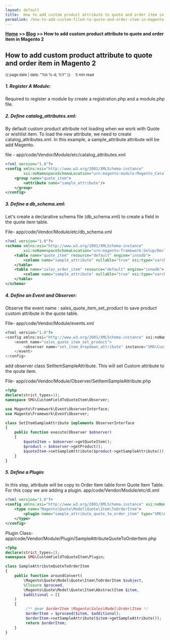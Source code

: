 ```yaml
---
layout: default
title:  How to add custom product attribute to quote and order item in Magento 2
permalink: /how-to-add-custom-filed-to-quote-and-order-item-in-magento-2.html
---
```

**[Home](https://supravatm.github.io/) >> [Blog](/blogs.html) >> How to add custom product attribute to quote and order item in Magento 2**

##  How to add custom product attribute to quote and order item in Magento 2
<small>
    <i class="fa-regular fa-calendar"></i> {{ page.date | date: "%b %-d, %Y" }}  &nbsp; &nbsp;
    <i class="fa-regular fa-clock"></i> 5 min read
</small>




##### 1. Register A Module: 
 Required to register a module by create a <span class="inlinecode">registration.php</span> and a <span class="inlinecode">module.php</span> file.

#####  2. Define catalog_attributes.xml: 

<p>By default custom product attribute not loading when we work with Quote or wishlist item. To load the new attribute, we need to create <span class="inlinecode">catalog_attributes.xml</span>. In this example, a <span class="inlinecode">sample_attribute</span> attribute will be add Magento.</p>

file - <span class="inlinecode">app/code/Vendor/Module/etc/catalog_attributes.xml</span>
```xml
<?xml version="1.0"?>
<config xmlns:xsi="http://www.w3.org/2001/XMLSchema-instance" 
        xsi:noNamespaceSchemaLocation="urn:magento:module:Magento_Catalog:etc/catalog_attributes.xsd">
    <group name="quote_item">
        <attribute name="sample_attribute"/>
    </group>
</config>
```


#####  3. Define a db_schema.xml:
Let's create a declarative schema file (db_schema.xml) to create a field in the quote item table.

File- <span class="inlinecode">app/code/Vendor/Module/etc/db_schema.xml</span>

```xml
<?xml version="1.0"?>
<schema xmlns:xsi="http://www.w3.org/2001/XMLSchema-instance"
        xsi:noNamespaceSchemaLocation="urn:magento:framework:Setup/Declaration/Schema/etc/schema.xsd">
    <table name="quote_item" resource="default" engine="innodb">
        <column name="sample_attribute" nullable="true" xsi:type="varchar" length="100" comment="sample attribute"/>
    </table>
    <table name="sales_order_item" resource="default" engine="innodb">
        <column name="sample_attribute" nullable="true" xsi:type="varchar" length="100" comment="sample attribute"/>
    </table>
</schema>
```

##### 4. Define an Event and Observer:

Observe the event name : <span class="inlinecode">sales_quote_item_set_product</span> to save product custom attribute in the quote table.

FIle- <span class="inlinecode">app/code/Vendor/Module/events.xml</span>

```php
<?xml version="1.0"?>
<config xmlns:xsi="http://www.w3.org/2001/XMLSchema-instance" xsi:noNamespaceSchemaLocation="urn:magento:framework:Event/etc/events.xsd">
    <event name="sales_quote_item_set_product">
        <observer name="set_item_dropdown_attribute" instance="SMG\CustomFieldToQuoteItem\Observer\SetItemSampleAttribute" />
    </event>
</config>
```

add observer class <span class="inlinecode">SetItemSampleAttribute</span>. This will set Custom attribute to the qoute item.

File- <span class="inlinecode">app/code/Vendor/Module/Observer/SetItemSampleAttribute.php</span>

```php
<?php
declare(strict_types=1);
namespace SMG\CustomFieldToQuoteItem\Observer;

use Magento\Framework\Event\ObserverInterface;
use Magento\Framework\Event\Observer;

class SetItemSampleAttribute implements ObserverInterface
{
    public function execute(Observer $observer)
    {
        $quoteItem = $observer->getQuoteItem();
        $product = $observer->getProduct();
        $quoteItem->setSampleAttribute($product->getSampleAttribute());
    }
}
```

##### 5. Define a Plugin:

In this step, attribute will be copy to Order Item table form Quote Item Table. For this copy we are adding a plugin. 
<span class="inlinecode">app/code/Vendor/Module/etc/di.xml</span>
```xml
<?xml version="1.0"?>
<config xmlns:xsi="http://www.w3.org/2001/XMLSchema-instance" xsi:noNamespaceSchemaLocation="urn:magento:framework:ObjectManager/etc/config.xsd">
    <type name="Magento\Quote\Model\Quote\Item\ToOrderItem">
        <plugin name="sample_attribute_quote_to_order_item" type="SMG\CustomFieldToQuoteItem\Plugin\SampleAttributeQuoteToOrderItem"/>
    </type>
</config>
```

Plugin Class- <span class="inlinecode">app/code/Vendor/Module/Plugin/SampleAttributeQuoteToOrderItem.php</span> 

```php
<?php
declare(strict_types=1);
namespace SMG\CustomFieldToQuoteItem\Plugin;

class SampleAttributeQuoteToOrderItem
{
    public function aroundConvert(
        \Magento\Quote\Model\Quote\Item\ToOrderItem $subject, 
        \Closure $proceed, 
        \Magento\Quote\Model\Quote\Item\AbstractItem $item,
        $additional = []
    )
    {
         /** @var $orderItem \Magento\Sales\Model\Order\Item */
         $orderItem = $proceed($item, $additional);
         $orderItem->setSampleAttribute($item->getSampleAttribute());
         return $orderItem;
    }
}
```